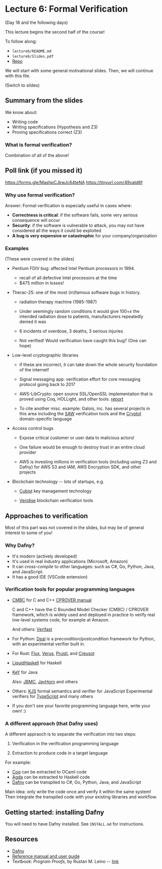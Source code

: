 # Lecture 6: Formal Verification

(Day 18 and the following days)

This lecture begins the second half of the course!

To follow along:
- `lecture6/README.md`
- `lecture6/Slides.pdf`
- [Repo](https://github.com/DavisPL-Teaching/189C/)

We will start with some general motivational slides.
Then, we will continue with this file.

(Switch to slides)

## Summary from the slides

We know about:
- Writing code
- Writing specifications (Hypothesis and Z3)
- Proving specifications correct (Z3)

### What is formal verification?

Combination of all of the above!

## Poll link (if you missed it)

https://forms.gle/MashpCJkwJc64teNA
https://tinyurl.com/49vatd6f

### Why use formal verification?

Answer:
Formal verification is especially useful in cases where:
- **Correctness is critical**: if the software fails, some very
  serious consequence will occur
- **Security**: if the software is vulnerable to attack, you may
  not have considered all the ways it could be exploited
- **A bug is very expensive or catastrophic** for your
  company/organization

### Examples

(These were covered in the slides)

- Pentium FDIV bug: affected Intel Pentium processors in 1994.

  + recall of all defective Intel processors at the time
  + $475 million in losses!

- Therac-25: one of the most (in)famous software bugs in history.

  + radiation therapy machine (1985-1987)
  + Under seemingly random conditions it would give 100+x the intended
    radiation dose to patients, manufacturers repeatedly denied it
    was
  + 6 incidents of overdose, 3 deaths, 3 serious injuries

  + Not verified! Would verification have caught this bug?
    (One can hope)

- Low-level cryptographic libraries

  + if these are incorrect, it can take down the whole security foundation of the internet!

  + Signal messaging app: verification effort for core messaging protocol going back to 2017

  + AWS-LibCrypto: open source SSL/OpenSSL implementaiton that is proved
    using Coq, HOLLight, and other tools.
    [report](https://sos-vo.org/node/107141)

  + To cite another misc. example:
    Galois, inc. has several projects in this area including the
    [SAW](https://saw.galois.com/) verification tools and the
    [Cryptol](https://cryptol.net/) domain-specific language

- Access control bugs

  + Expose critical customer or user data to malicious actors!

  + One failure would be enough to destroy trust in an entire cloud
    provider

  + AWS is investing millions in verification tools (including using Z3 and Dafny) for AWS S3 and IAM, AWS Encryption SDK, and other
    projects

- Blockchain technology -- lots of startups, e.g.

  + [Cubist](https://cubist.dev/about) key management technology

  + [Veridise](https://veridise.org/) blockchain verification tools

## Approaches to verification

Most of this part was not covered in the slides, but may be of general interest to some of you!

### Why Dafny?

- It's modern (actively developed)
- It's used in real industry applications (Microsoft, Amazon)
- It can *cross-compile* to other languages: such as C#, Go, Python, Java, and JavaScript.
- It has a good IDE (VSCode extension)

### Verification tools for popular programming languages

- [CMBC](https://www.cprover.org/cbmc/) for C and C++
  [CPROVER manual](https://www.cprover.org/cprover-manual/)

  C and C++ have the C Bounded Model Checker (CMBC) / CPROVER framework,
  which is widely used and deployed in practice to verify real low-level systems code,
  for example at Amazon.

  And others: [Verifast](https://github.com/verifast/verifast)

- For Python: [Deal](https://deal.readthedocs.io/basic/verification.html)
  is a precondition/postcondition framework for Python, with an experimental
  verifier built in.

- For Rust:
  [Flux](https://github.com/flux-rs/flux),
  [Verus](https://github.com/verus-lang/verus),
  [Prusti](https://github.com/viperproject/prusti-dev),
  and [Creusot](https://github.com/creusot-rs/creusot)

- [LiquidHaskell](https://ucsd-progsys.github.io/liquidhaskell/) for Haskell

- [KeY](https://www.key-project.org/) for Java

    Also: [JBMC](https://www.cprover.org/jbmc/), [JayHorn](https://github.com/jayhorn/jayhorn) and others

- Others:
    [KJS](https://github.com/kframework/javascript-semantics)
    formal semantics and verifier for JavaScript
    Experimental verifiers for [TypeScript](https://formal.land/docs/verification/typescript)
    and many others

- If you don't see your favorite programming language here, write your own! :)

### A different approach (that Dafny uses)

A different appraoch is to separate the verification into two steps:

1. Verification in the verification programming language

2. Extraction to produce code in a target language

For example:
- [Coq](https://coq.inria.fr/) can be extracted to OCaml code
- [Agda](https://agda.readthedocs.io/en/v2.5.2/tools/compilers.html) can be extracted to Haskell code
- [Dafny](https://dafny.org/) can be transpiled to C#, Go, Python, Java, and JavaScript

Main idea: only write the code once and verify it within the same system!
Then integrate the transpiled code with your existing libraries
and workflow.

## Getting started: installing Dafny

You will need to have Dafny installed.
See `INSTALL.md` for instructions.

## Resources

- [Dafny](https://dafny.org/)
- [Reference manual and user guide](https://dafny.org/latest/DafnyRef/DafnyRef)
- Textbook: *Program Proofs,* by Rustan M. Leino -- [link](https://mitpress.mit.edu/9780262546232/program-proofs/)
